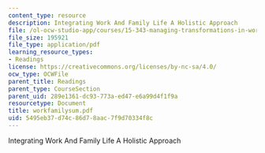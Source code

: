 ```yaml
---
content_type: resource
description: Integrating Work And Family Life A Holistic Approach
file: /ol-ocw-studio-app/courses/15-343-managing-transformations-in-work-organizations-and-society-spring-2002/5495eb37d74c86d78aac7f9d70334f8c_workfamilysum.pdf
file_size: 195921
file_type: application/pdf
learning_resource_types:
- Readings
license: https://creativecommons.org/licenses/by-nc-sa/4.0/
ocw_type: OCWFile
parent_title: Readings
parent_type: CourseSection
parent_uid: 289e1361-dc93-773a-ed47-e6a99d4f1f9a
resourcetype: Document
title: workfamilysum.pdf
uid: 5495eb37-d74c-86d7-8aac-7f9d70334f8c
---
```

Integrating Work And Family Life A Holistic Approach